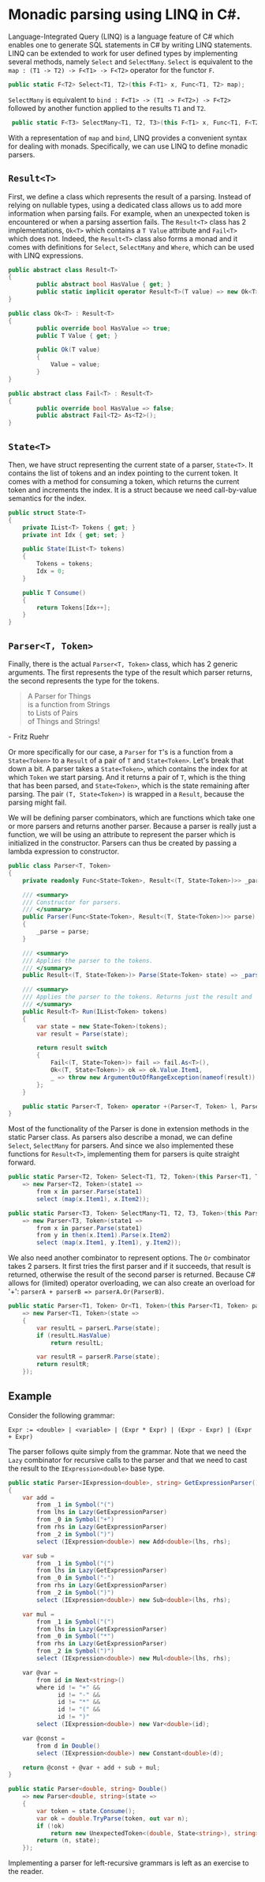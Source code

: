 # Monadic parsing using LINQ in C#.
Language-Integrated Query (LINQ) is a language feature of C# which enables one to generate SQL statements in C# by writing LINQ statements. LINQ can be extended to work for user defined types by implementing several methods, namely `Select` and `SelectMany`. `Select` is equivalent to the `map : (T1 -> T2) -> F<T1> -> F<T2>` operator for the functor `F`.

```csharp
public static F<T2> Select<T1, T2>(this F<T1> x, Func<T1, T2> map);
```

`SelectMany` is equivalent to `bind : F<T1> -> (T1 -> F<T2>) -> F<T2>` followed by another function applied to the results `T1` and `T2`. 
```csharp
 public static F<T3> SelectMany<T1, T2, T3>(this F<T1> x, Func<T1, F<T2>> then, Func<T1, T2, T3> map);
```

With a representation of `map` and `bind`, LINQ provides a convenient syntax for dealing with monads. Specifically, we can use LINQ to define monadic parsers.  

## `Result<T>`
First, we define a class which represents the result of a parsing. Instead of relying on nullable types, using a dedicated class allows us to add more information when parsing fails. For example, when an unexpected token is encountered or when a parsing assertion fails.  The `Result<T>` class has 2 implementations, `Ok<T>` which contains a `T Value` attribute and `Fail<T>` which does not. Indeed, the `Result<T>` class also forms a monad and it comes with definitions for `Select`, `SelectMany` and `Where`, which can be used with LINQ expressions.


```csharp 
public abstract class Result<T> 
{ 
        public abstract bool HasValue { get; }
        public static implicit operator Result<T>(T value) => new Ok<T>(value);
}

public class Ok<T> : Result<T> 
{ 
        public override bool HasValue => true;
        public T Value { get; }

        public Ok(T value)
        {
            Value = value;
        }
}

public abstract class Fail<T> : Result<T> 
{
        public override bool HasValue => false;
        public abstract Fail<T2> As<T2>();
}
```

## `State<T>`
Then, we have struct representing the current state of a parser, `State<T>`. It contains the list of tokens and an index pointing to the current token. It comes with a method for consuming a token, which returns the current token and increments the index. It is a struct because we need call-by-value semantics for the index.

```csharp
public struct State<T>
{
    private IList<T> Tokens { get; }
    private int Idx { get; set; }

    public State(IList<T> tokens)
    {
        Tokens = tokens;
        Idx = 0;
    }

    public T Consume()
    {
        return Tokens[Idx++];
    }
}
```

## `Parser<T, Token>`
Finally, there is the  actual `Parser<T, Token>` class, which has 2 generic arguments. The first represents the type of the result which parser returns, the second represents the type for the tokens. 


> A Parser for Things<br>
is a function from Strings<br>
to Lists of Pairs<br>
of Things and Strings!

 \- Fritz Ruehr 

Or more specifically for our case, a `Parser` for `T`'s is a function from a `State<Token>` to a `Result` of a pair of `T` and `State<Token>`.
Let's break that down a bit. A parser takes a `State<Token>`, which contains the index for at which `Token` we start parsing. And it returns a pair of `T`, which is the thing that has been parsed, and `State<Token>`, which is the state remaining after parsing. The pair `(T, State<Token>)` is wrapped in a `Result`, because the parsing might fail.
 
We will be defining parser combinators, which are functions which take one or more parsers and returns another parser. Because a parser is really just a function, we will be using an attribute to represent the parser which is initialized in the constructor. Parsers can thus be created by passing a lambda expression to constructor.    

```csharp
public class Parser<T, Token>
{
    private readonly Func<State<Token>, Result<(T, State<Token>)>> _parse;

    /// <summary>
    /// Constructor for parsers.
    /// </summary>
    public Parser(Func<State<Token>, Result<(T, State<Token>)>> parse)
    {
        _parse = parse;
    }

    /// <summary>
    /// Applies the parser to the tokens. 
    /// </summary>
    public Result<(T, State<Token>)> Parse(State<Token> state) => _parse(state);

    /// <summary>
    /// Applies the parser to the tokens. Returns just the result and 'forgets' the remaining state. 
    /// </summary>
    public Result<T> Run(IList<Token> tokens)
    {
        var state = new State<Token>(tokens);
        var result = Parse(state);

        return result switch
        {
            Fail<(T, State<Token>)> fail => fail.As<T>(),
            Ok<(T, State<Token>)> ok => ok.Value.Item1,
            _ => throw new ArgumentOutOfRangeException(nameof(result))
        };
    }

    public static Parser<T, Token> operator +(Parser<T, Token> l, Parser<T, Token> r) => l.Or(r);    
}
```

Most of the functionality of the Parser is done in extension methods in the static Parser class. As parsers also describe a monad, we can define `Select`, `SelectMany` for parsers. And since we also implemented these functions for `Result<T>`, implementing them for parsers is quite straight forward.

```csharp
public static Parser<T2, Token> Select<T1, T2, Token>(this Parser<T1, Token> parser, Func<T1, T2> map)
	=> new Parser<T2, Token>(state1 =>
		from x in parser.Parse(state1)
		select (map(x.Item1), x.Item2));

public static Parser<T3, Token> SelectMany<T1, T2, T3, Token>(this Parser<T1, Token> parser, Func<T1, Parser<T2, Token>> then, Func<T1, T2, T3> map)
	=> new Parser<T3, Token>(state1 =>
		from x in parser.Parse(state1)
		from y in then(x.Item1).Parse(x.Item2)
		select (map(x.Item1, y.Item1), y.Item2));
```

We also need another combinator to represent options. The `Or` combinator takes 2 parsers. It first tries the first parser and if it succeeds, that result is returned, otherwise the result of the second parser is returned.
Because C# allows for (limited) operator overloading, we can also create an overload for '+': `parserA + parserB => parserA.Or(ParserB)`.   

```csharp
public static Parser<T1, Token> Or<T1, Token>(this Parser<T1, Token> parserL, Parser<T1, Token> parserR)
    => new Parser<T1, Token>(state =>
    {
        var resultL = parserL.Parse(state);
        if (resultL.HasValue)
            return resultL;

        var resultR = parserR.Parse(state);
        return resultR;
    });
```

## Example
Consider the following grammar:

```
Expr := <double> | <variable> | (Expr * Expr) | (Expr - Expr) | (Expr + Expr) 
```


The parser follows quite simply from the grammar.  Note that we need the `Lazy` combinator for recursive calls to the parser and that we need to cast the result to the `IExpression<double>` base type. 

```csharp
public static Parser<IExpression<double>, string> GetExpressionParser()
{
    var add =
        from _1 in Symbol("(")
        from lhs in Lazy(GetExpressionParser)
        from _0 in Symbol("+")
        from rhs in Lazy(GetExpressionParser)
        from _2 in Symbol(")")
        select (IExpression<double>) new Add<double>(lhs, rhs);

    var sub =
        from _1 in Symbol("(")
        from lhs in Lazy(GetExpressionParser)
        from _0 in Symbol("-")
        from rhs in Lazy(GetExpressionParser)
        from _2 in Symbol(")")
        select (IExpression<double>) new Sub<double>(lhs, rhs);

    var mul =
        from _1 in Symbol("(")
        from lhs in Lazy(GetExpressionParser)
        from _0 in Symbol("*")
        from rhs in Lazy(GetExpressionParser)
        from _2 in Symbol(")")
        select (IExpression<double>) new Mul<double>(lhs, rhs);

    var @var =
        from id in Next<string>()
        where id != "+" &&
              id != "-" &&
              id != "*" &&
              id != "(" &&
              id != ")"
        select (IExpression<double>) new Var<double>(id);

    var @const =
        from d in Double()
        select (IExpression<double>) new Constant<double>(d);

    return @const + @var + add + sub + mul;
}

public static Parser<double, string> Double()
    => new Parser<double, string>(state =>
    {
        var token = state.Consume();
        var ok = double.TryParse(token, out var n);
        if (!ok)
            return new UnexpectedToken<(double, State<string>), string>("double", token);
        return (n, state);
    });
```

Implementing a parser for left-recursive grammars is left as an exercise to the reader.
